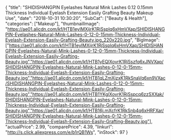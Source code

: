 {
	"title": "SHIDISHANGPIN Eyelashes Natural Mink Lashes 0.12 0.15mm Thickness Individual Eyelash Extension Easily Grafting Beauty Makeup Use",
	"date": "2018-10-31 10:30:20",
	"SubCat": ["Beauty & Health"],
	"categories": ["Makeup"],
	"thumbnailImage": "https://ae01.alicdn.com/kf/HTB1eyIMXijrK1RjSsplq6xHmVXap/SHIDISHANGPIN-Eyelashes-Natural-Mink-Lashes-0-12-0-15mm-Thickness-Individual-Eyelash-Extension-Easily-Grafting-Beauty.jpg_220x220.jpg",
	"BigImage": ["https://ae01.alicdn.com/kf/HTB1eyIMXijrK1RjSsplq6xHmVXap/SHIDISHANGPIN-Eyelashes-Natural-Mink-Lashes-0-12-0-15mm-Thickness-Individual-Eyelash-Extension-Easily-Grafting-Beauty.jpg","https://ae01.alicdn.com/kf/HTB1yEQlXovrK1RjSszfq6xJNVXap/SHIDISHANGPIN-Eyelashes-Natural-Mink-Lashes-0-12-0-15mm-Thickness-Individual-Eyelash-Extension-Easily-Grafting-Beauty.jpg","https://ae01.alicdn.com/kf/HTB1qLZmXizxK1RkSnaVq6xn9VXac/SHIDISHANGPIN-Eyelashes-Natural-Mink-Lashes-0-12-0-15mm-Thickness-Individual-Eyelash-Extension-Easily-Grafting-Beauty.jpg","https://ae01.alicdn.com/kf/HTB1YKglXovrK1RjSspcq6zzSXXak/SHIDISHANGPIN-Eyelashes-Natural-Mink-Lashes-0-12-0-15mm-Thickness-Individual-Eyelash-Extension-Easily-Grafting-Beauty.jpg","https://ae01.alicdn.com/kf/HTB16j.mXcfrK1RkSnb4q6xHRFXar/SHIDISHANGPIN-Eyelashes-Natural-Mink-Lashes-0-12-0-15mm-Thickness-Individual-Eyelash-Extension-Easily-Grafting-Beauty.jpg"],
	"actualPrice": 2.99,
	"comparePrice": 4.39,
	"linkurl": "http://s.click.aliexpress.com/e/b1rQB1Ws",
	"inStock": 97
}
